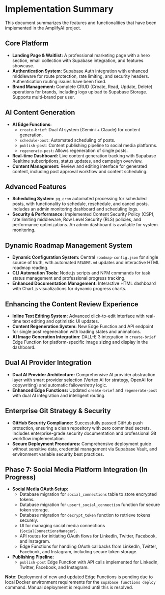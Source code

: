 # Implementation Summary

This document summarizes the features and functionalities that have been implemented in the AmplifyAI project.

## Core Platform

- **Landing Page & Waitlist:** A professional marketing page with a hero section, email collection with Supabase integration, and features showcase.
- **Authentication System:** Supabase Auth integration with enhanced middleware for route protection, rate limiting, and security headers. Authentication routing issues have been fixed.
- **Brand Management:** Complete CRUD (Create, Read, Update, Delete) operations for brands, including logo upload to Supabase Storage. Supports multi-brand per user.

## AI Content Generation

- **AI Edge Functions:**
    - `create-brief`: Dual AI system (Gemini + Claude) for content generation.
    - `schedule-post`: Automated scheduling of posts.
    - `publish-post`: Content publishing pipeline to social media platforms.
    - `regenerate-post`: Allows regeneration of single posts.
- **Real-time Dashboard:** Live content generation tracking with Supabase Realtime subscriptions, status updates, and campaign overview.
- **Content Management:** Review and editing interface for generated content, including post approval workflow and content scheduling.

## Advanced Features

- **Scheduling System:** `pg_cron` automated processing for scheduled posts, with functionality to schedule, reschedule, and cancel posts. Includes an admin monitoring dashboard and scheduling logs.
- **Security & Performance:** Implemented Content Security Policy (CSP), rate limiting middleware, Row Level Security (RLS) policies, and performance optimizations. An admin dashboard is available for system monitoring.

## Dynamic Roadmap Management System

- **Dynamic Configuration System:** Central `roadmap-config.json` for single source of truth, with automated `README.md` updates and interactive HTML roadmap reading.
- **CLI Automation Tools:** Node.js scripts and NPM commands for task status management and professional progress tracking.
- **Enhanced Documentation Management:** Interactive HTML dashboard with Chart.js visualizations for dynamic progress charts.

## Enhancing the Content Review Experience

- **Inline Text Editing System:** Advanced click-to-edit interface with real-time text editing and optimistic UI updates.
- **Content Regeneration System:** New Edge Function and API endpoint for single post regeneration with loading states and animations.
- **AI Image Generation Integration:** DALL-E 3 integration in `create-brief` Edge Function for platform-specific image sizing and display in the dashboard.

## Dual AI Provider Integration

- **Dual AI Provider Architecture:** Comprehensive AI provider abstraction layer with smart provider selection (Vertex AI for strategy, OpenAI for copywriting) and automatic failover/retry logic.
- **Enhanced Edge Functions:** Updated `create-brief` and `regenerate-post` with dual AI integration and intelligent routing.

## Enterprise Git Strategy & Security

- **GitHub Security Compliance:** Successfully passed GitHub push protection, ensuring a clean repository with zero committed secrets. Includes enterprise-grade security documentation and professional Git workflow implementation.
- **Secure Deployment Procedures:** Comprehensive deployment guide without sensitive data, credential management via Supabase Vault, and environment variable security best practices.

## Phase 7: Social Media Platform Integration (In Progress)

- **Social Media OAuth Setup:**
    - Database migration for `social_connections` table to store encrypted tokens.
    - Database migration for `upsert_social_connection` function for secure token storage.
    - Database migration for `decrypt_token` function to retrieve tokens securely.
    - UI for managing social media connections (`SocialConnectionsManager`).
    - API routes for initiating OAuth flows for LinkedIn, Twitter, Facebook, and Instagram.
    - Edge Functions for handling OAuth callbacks from LinkedIn, Twitter, Facebook, and Instagram, including secure token storage.
- **Publishing Pipeline:**
    - `publish-post` Edge Function with API calls implemented for LinkedIn, Twitter, Facebook, and Instagram.

**Note:** Deployment of new and updated Edge Functions is pending due to local Docker environment requirements for the `supabase functions deploy` command. Manual deployment is required until this is resolved.
